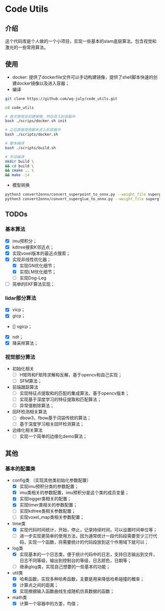 # Code Utils

## 介绍

这个代码库是个人做的一个小项目，实现一些基本的slam底层算法，包含视觉和激光的一些常用算法。

## 使用

- docker: 提供了dockerfile文件可以手动构建镜像，提供了shell脚本快速的创建docker镜像以及进入容器；
- 编译

``` bash
git clone https://github.com/wq-july/code_utils.git

cd code_utils

# 首次使用会创建镜像，然后进入到容器中
bash ./scrips/docker.sh init

# 之后直接使用脚本进入到容器中
bash ./scripts/docker.sh

# 脚本编译
bash ./scripts/build.sh

# 手动编译
mkdir build \ 
&& cd build \
&& cmake .. \
&& make -j4

```

- 模型转换

```bash
python3 convert2onnx/convert_superpoint_to_onnx.py --weight_file superpoint_pth_file_path --output_dir superpoint_onnx_file_dir
python3 convert2onnx/convert_superglue_to_onnx.py --weight_file superglue_pth_file_path --output_dir superglue_onnx_file_dir

```

## TODOs

### 基本算法

- [x] imu预积分；
- [x] kdtree搜索K邻近点；
- [x] 实现voxel版本的最近点搜索；
- [x] 实现非线性优化器；
  - [x] 实现GN优化细节；
  - [x] 实现LM优化细节；
  - [ ] 实现Dog-Leg
- [ ] 简单的EKF算法实现；

### lidar部分算法

- [x] vicp；
- [x] gicp；
- [] vgicp；
- [x] ndt；
- [x] 降采样算法；

### 视觉部分算法

- 初始化相关
  - [ ] H矩阵和F矩阵求解和反解，基于opencv和自己实现；
  - [ ] SFM算法；

- 前端跟踪算法
  - [ ] 实现特征点提取和的匹配的集成算法，基于opencv版本；
  - [ ] 实现基于深度学习的特征提取和匹配算法；
  - [ ] 异常值剔除算法；
  
- 回环检测相关算法
  - [ ] dbow3，fbow基于词袋传统的算法；
  - [ ] 基于深度学习相关回环检测算法；
  
- 边缘化相关算法
  - [ ] 实现一个简单的边缘化demo算法；

## 其他

### 基本的配置类

- config类 （实现其他类初始化参数配置）
  - [x] 实现imu预积分类的参数配置；
  - [x] imu类相关的参数配置，imu预积分是这个类的成员变量；
  - [x] 实现logger类相关的配置；
  - [x] 实现timer类相关的参数配置；
  - [ ] 实现kdtree类相关参数配置；
  - [ ] 实现voxel_map类相关参数配置；

- time类
  - [x] 实现代码时间统计，开始，停止，记录持续时间，可以设置时间单位等；
  - [ ] 进一步实现更简单的使用方法，因为通常统计一段代码段需要至少三行代码，实现一个函数，将需要统计的代码段放到这个作用域下就可以；

- log类
  - [x] 实现基本的一个日志类，便于统计代码中的日志，支持日志输出到文件，日志不同等级，输出到控制台的等级，日志颜色，日期等；
  - [ ] 继承glog类，实现自己想要的一些基本的功能；

- util类
  - [x] 哈希函数，实现多种哈希函数，主要是用来降低哈希碰撞的概率；
  - [x] 计算点之间的距离；
  - [x] 实现根据输入函数曲线生成随机仿真数据的函数；

- math类
  - [x] 计算一个容器中的方差，均值；
